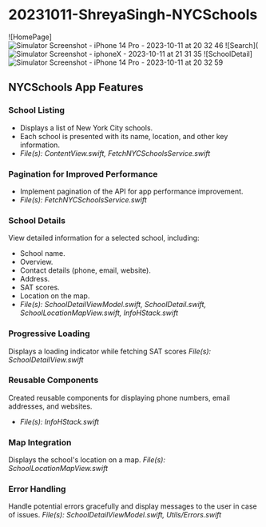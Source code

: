 # 20231011-ShreyaSingh-NYCSchools
![HomePage]![Simulator Screenshot - iPhone 14 Pro - 2023-10-11 at 20 32 46](https://github.com/shreya20singh/NYCSchools/assets/23652464/6d1ab5a9-84bb-484e-817c-355db2e84b42)
![Search](![Simulator Screenshot - iphoneX - 2023-10-11 at 21 31 35](https://github.com/shreya20singh/NYCSchools/assets/23652464/f9d52e75-a63b-4549-9bb0-91f9a7b00dd1)
![SchoolDetail]![Simulator Screenshot - iPhone 14 Pro - 2023-10-11 at 20 32 59](https://github.com/shreya20singh/NYCSchools/assets/23652464/f8038855-b88c-4b75-9236-914a9376e2e4)


## NYCSchools App Features

### School Listing

-   Displays a list of New York City schools.
-   Each school is presented with its name, location, and other key information.
- _File(s): ContentView.swift, FetchNYCSchoolsService.swift_

### Pagination for Improved Performance

-   Implement pagination of the API for app performance improvement.
-   _File(s): FetchNYCSchoolsService.swift_

 ### School Details

View detailed information for a selected school, including:
-   School name.
-   Overview.
-   Contact details (phone, email, website).
-   Address.
-   SAT scores.
-   Location on the map.
- _File(s): SchoolDetailViewModel.swift, SchoolDetail.swift, SchoolLocationMapView.swift, InfoHStack.swift_

### Progressive Loading

Displays a loading indicator while fetching SAT scores
_File(s): SchoolDetailView.swift_

### Reusable Components

Created reusable components for displaying phone numbers, email addresses, and websites.

-   _File(s): InfoHStack.swift_

### Map Integration

Displays the school's location on a map.
_File(s): SchoolLocationMapView.swift_

### Error Handling

Handle potential errors gracefully and display messages to the user in case of issues.
_File(s): SchoolDetailViewModel.swift, Utils/Errors.swift_
